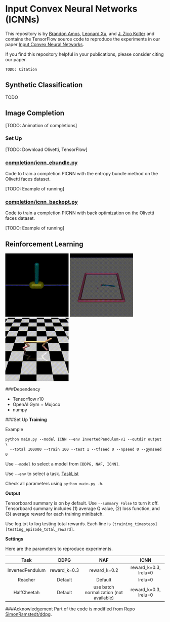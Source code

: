 # Input Convex Neural Networks (ICNNs)

This repository is by [Brandon Amos](http://bamos.github.io),
[Leonard Xu](https://github.com/Leonard-Xu),
and [J. Zico Kolter](http://zicokolter.com)
and contains the TensorFlow source code to reproduce the
experiments in our paper
[Input Convex Neural Networks](TODO).

If you find this repository helpful in your publications,
please consider citing our paper.

```
TODO: Citation
```

## Synthetic Classification

TODO

## Image Completion

[TODO: Animation of completions]

### Set Up
[TODO: Download Olivetti, TensorFlow]

### [completion/icnn_ebundle.py](/completion/icnn_ebundle.py)

Code to train a completion PICNN with the entropy bundle
method on the Olivetti faces dataset.

[TODO: Example of running]

### [completion/icnn_backopt.py](/completion/icnn_backopt.py)

Code to train a completion PICNN with back
optimization on the Olivetti faces dataset.

[TODO: Example of running]

## Reinforcement Learning

![image](/RL/misc/pendulum.gif)
![image](/RL/misc/reacher.gif)
![image](/RL/misc/halfcheetah.gif)

###Dependency

- Tensorflow r10
- OpenAI Gym + Mujoco
- numpy

###Set Up
**Training**

Example

```
python main.py --model ICNN --env InvertedPendulum-v1 --outdir output \
  --total 100000 --train 100 --test 1 --tfseed 0 --npseed 0 --gymseed 0
```

Use `--model` to select a model from `[DDPG, NAF, ICNN]`.

Use `--env` to select a task. [TaskList](https://gym.openai.com/envs#mujoco)

Check all parameters using `python main.py -h`.

**Output**

Tensorboard summary is on by default. Use `--summary False` to turn it off. Tensorboard summary includes (1) average Q value, (2) loss function, and (3) average reward for each training minibatch. 

Use log.txt to log testing total rewards. Each line is `[training_timesteps]	[testing_episode_total_reward]`. 

**Settings**

Here are the parameters to reproduce experiments. 

|Task|DDPG|NAF|ICNN|
|:--:|:--:|:--:|:--:|
|InvertedPendulum|reward_k=0.3|reward_k=0.2|reward_k=0.3, lrelu=0|
|Reacher|Default|Default|lrelu=0|
|HalfCheetah|Default|use batch normalization (not available)|reward_k=0.3, lrelu=0|

###Acknowledgement
Part of the code is modified from Repo [SimonRamstedt/ddpg](https://github.com/SimonRamstedt/ddpg). 
